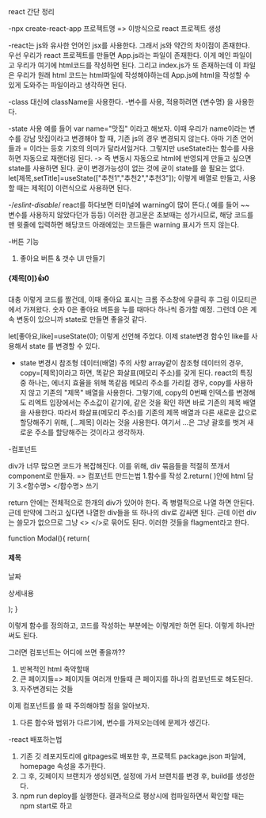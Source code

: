 react 간단 정리

-npx create-react-app 프로젝트명   => 이방식으로 react 프로젝트 생성

-react는 js와 유사한 언어인 jsx를 사용한다. 그래서 js와 약간의 차이점이 존재한다.
우선 우리가 react 프로젝트를 만들면 App.js라는 파일이 존재한다. 이게 메인 파일이고 우리가 여기에 html코드를 작성하면 된다. 그리고 index.js가 또 존재하는데
이 파일은 우리가 원래 html 코드는 html파일에 작성해야하는데 App.js에 html을 작성할 수 있게 도와주는 파일이라고 생각하면 된다.


-class 대신에 className을 사용한다.
-변수를 사용, 적용하려면 {변수명} 을 사용한다.

-state 사용
예를 들어 var name="맛집" 이라고 해보자.
이때 우리가 name이라는 변수를 강남 맛집이라고  변경해야 할 때, 기존 js의 경우 변경되지 않는다. 아마 기존 언어들과 = 이라는 등호 기호의 의미가 달라서일거다.
그렇지만 useState라는 함수를 사용하면 자동으로 재랜더링 된다.
-> 즉 변동시 자동으로 html에 반영되게 만들고 싶으면 state를 사용하면 된다. 굳이 변경가능성이 없는 것에 굳이 state를 쓸 필요는 없다.
  let[제목,setTitle]=useState(["추천1","추천2","추천3"]);
이렇게 배열로 만들고, 	사용할 때는 제목[0]  이런식으로 사용하면 된다.

-/*eslint-disable*/
react를 하다보면 터미널에 warning이 많이 뜬다.( 예를 들어 ~~ 변수를 사용하지 않았다던가 등등)
이러한 경고문은 초보때는 성가시므로, 해당 코드를 맨 윗줄에 입력하면 해당코드 아래에있는 코드들은 warning 표시가 뜨지 않는다.

-버튼 기능
1. 좋아요 버튼 & 갯수 UI 만들기

<h4>{제목[0]}<span>👍</span>0</h4>

대충 이렇게 코드를 짤건데, 이때 좋아요 표시는 크롬 주소창에 우클릭 후 그림 이모티콘에서 가져왔다. 숫자 0은 좋아요 버튼을 누를 때마다 하나씩 증가할 예정.
그런데 0은 계속 변동이 있으니까 state로 만들면 좋을것 같다.

let[좋아요,like]=useState(0);
이렇게 선언해 주었다. 이제 state변경 함수인 like를 사용해서 state 를 변경할 수 있다.

- state 변경시 참조형 데이터(배열) 주의 사항
array같이 참조형 데이터의 경우, copy=[제목]이라고 하면, 똑같은 화살표(메모리 주소)를 갖게 된다. react의 특징 중 하나는, 에너지 효율을 위해 똑같음 메모리 주소를 가리킬 경우, copy를 사용하지 않고 기존의 "제목" 배열을 사용한다. 그렇기에, copy의 0번째 인덱스를 변경해도 리엑트 입장에서는 주소값이 같기에, 같은 것을 확인 하면 바로 기존의 제목 배열을 사용한다. 따라서 화살표(메모리 주소)를 기존의 제목 배열과 다른 새로운 값으로 할당해주기 위해, [...제목] 이라는 것을 사용한다. 여기서 ...은 그냥 괄호를 벗겨 새로운 주소를 할당해주는 것이라고 생각하자.

-컴포넌트

div가 너무 많으면 코드가 복잡해진다.
이를 위해, div 묶음들을 적절히 쪼개서 component로 만들자.  => 컴포넌트 만드는법
1.함수를 작성
2.return( )안에 html 담기
3.<함수명> </함수명> 쓰기

return 안에는 전체적으로 한개의 div가 있어야 한다. 즉 병렬적으로 나열 하면 안된다. 근데 만약에 그러고 싶다면 나열한 div들을 또 하나의 div로 감싸면 된다. 근데 이런 div는 쓸모가 없으므로 그냥 <> </>로 묶어도 된다. 이러한 것들을 flagment라고 한다.

function Modal(){
  return(
    <div className='modal'>
        <h4>제목</h4>
        <p>날짜</p>
        <p>상세내용</p>
      </div>
  );
}

이렇게 함수를 정의하고, 코드를 작성하는 부분에는
<Modal></Modal>  이렇게만 하면 된다.
<Modal/>  이렇게 하나만 써도 된다.

그러면 컴포넌트는 어디에 쓰면 좋을까??
1. 반복적인 html 축약할때
2. 큰 페이지들=> 페이지들 여러개 만들때 큰 페이지를 하나의 컴포넌트로 해도된다.
3. 자주변경되는 것들

이제 컴포넌트를 쓸 때 주의해야할 점을 알아보자.
1. 다른 함수와 범위가 다르기에, 변수를 가져오는데에 문제가 생긴다.

-react 배포하는법
1. 기존 깃 레포지토리에 gitpages로 배포한 후, 프로젝트 package.json 파일에,
homepage 속성을 추가한다.
2. 그 후, 깃페이지 브랜치가 생성되면, 설정에 가서 브랜치를 변경 후, build를 생성한다.
3. npm run deploy를 실행한다.
결과적으로 평상시에 컴파일하면서 확인할 때는 npm start로 하고 